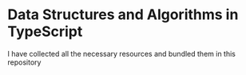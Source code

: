 # Data Structures and Algorithms in TypeScript

I have collected all the necessary resources and bundled them in this repository
